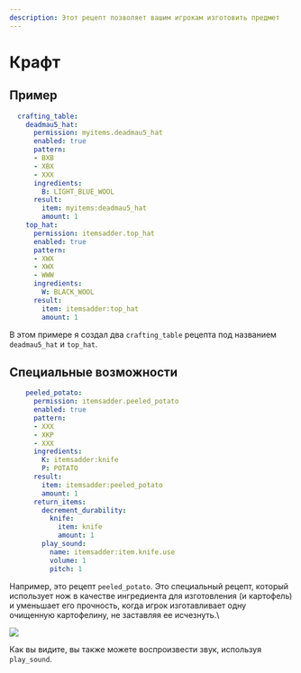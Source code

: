 ```yaml
---
description: Этот рецепт позволяет вашим игрокам изготовить предмет
---
```


# Крафт

## Пример

```yaml
  crafting_table:
    deadmau5_hat:
      permission: myitems.deadmau5_hat
      enabled: true
      pattern:
      - BXB
      - XBX
      - XXX
      ingredients:
        B: LIGHT_BLUE_WOOL
      result:
        item: myitems:deadmau5_hat
        amount: 1
    top_hat:
      permission: itemsadder.top_hat
      enabled: true
      pattern:
      - XWX
      - XWX
      - WWW
      ingredients:
        W: BLACK_WOOL
      result:
        item: itemsadder:top_hat
        amount: 1
```

В этом примере я создал два `crafting_table` рецепта под названием `deadmau5_hat` и `top_hat`.

## Специальные возможности

```yaml
    peeled_potato:
      permission: itemsadder.peeled_potato
      enabled: true
      pattern:
      - XXX
      - XKP
      - XXX
      ingredients:
        K: itemsadder:knife
        P: POTATO
      result:
        item: itemsadder:peeled_potato
        amount: 1
      return_items:
        decrement_durability:
          knife:
            item: knife
            amount: 1
        play_sound:
          name: itemsadder:item.knife.use
          volume: 1
          pitch: 1
```

Например, это рецепт `peeled_potato`. Это специальный рецепт, который использует нож в качестве ингредиента для изготовления (и картофель) и уменьшает его прочность, когда игрок изготавливает одну очищенную картофелину, не заставляя ее исчезнуть.\


![](<../../../../.gitbook/assets/image (10).png>)

Как вы видите, вы также можете воспроизвести звук, используя `play_sound`.
